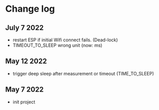 # Change log

## July 7 2022

- restart ESP if initial Wifi connect fails. (Dead-lock)
- TIMEOUT_TO_SLEEP wrong unit (now: ms)

## May 12 2022

- trigger deep sleep after measurement or timeout (TIME_TO_SLEEP)

## May 7 2022

- init project
